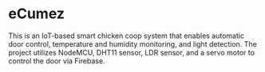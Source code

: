 # eCumez
This is an IoT-based smart chicken coop system that enables automatic door control, temperature and humidity monitoring, and light detection. The project utilizes NodeMCU, DHT11 sensor, LDR sensor, and a servo motor to control the door via Firebase.
